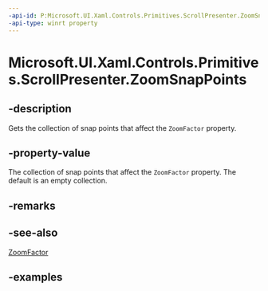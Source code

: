 ```yaml
---
-api-id: P:Microsoft.UI.Xaml.Controls.Primitives.ScrollPresenter.ZoomSnapPoints
-api-type: winrt property
---
```


# Microsoft.UI.Xaml.Controls.Primitives.ScrollPresenter.ZoomSnapPoints

<!--
public System.Collections.Generic.IList<Microsoft.UI.Xaml.Controls.Primitives.ZoomSnapPointBase> ZoomSnapPoints { get; }
-->


## -description

Gets the collection of snap points that affect the `ZoomFactor` property.

## -property-value

The collection of snap points that affect the `ZoomFactor` property. The default is an empty collection.

## -remarks

## -see-also

[ZoomFactor](scrollpresenter_zoomfactor.md)

## -examples


